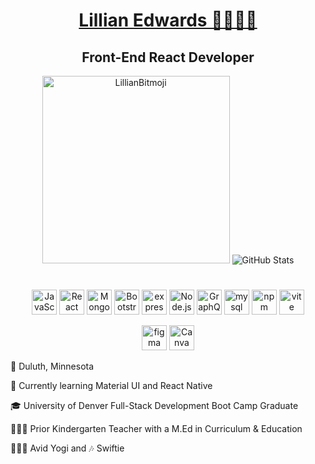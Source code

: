 
<div align="center" >
<a href="https://magnificent-churros-a12606.netlify.app/#">
  <h1>Lillian Edwards 👩🏼‍💻🪩</h1></a>
  <h2>Front-End React Developer</h2>
<img src="https://sdk.bitmoji.com/render/panel/20054902-227006830_62-s5-v1.png?transparent=1&palette=1&scale=2" alt="LillianBitmoji" width="300" height="300"> <img src="https://github-readme-stats.vercel.app/api?username=lillianedwards&show_icons=true&theme=grass" alt="GitHub Stats">

# 

<img src="https://simpleicons.now.sh/javascript/F7DF1E" alt="JavaScript" width="40" height="40"> <img src="https://simpleicons.now.sh/react/FF4154" alt="React" width="40" height="40"> <img src="https://simpleicons.now.sh/mongodb/47A248" alt="MongoDB" width="40" height="40"> <img src="https://simpleicons.now.sh/bootstrap/7952b3" alt="Bootstrap" width="40" height="40"> <img src="https://simpleicons.now.sh/express/ffffff" alt="express" width="40" height="40"> <img src="https://simpleicons.now.sh/nodedotjs/339933" alt="Node.js" width="40" height="40"> <img src="https://simpleicons.now.sh/graphql/e10098" alt="GraphQL" width="40" height="40"> <img src="https://simpleicons.now.sh/mysql/4479a1" alt="mysql" width="40" height="40"> <img src="https://simpleicons.now.sh/npm/cb3837" alt="npm" width="40" height="40"> <img src="https://simpleicons.now.sh/vite/646cff" alt="vite" width="40" height="40">

<img src="https://simpleicons.now.sh/figma/f24e1e" alt="figma" width="40" height="40"> <img src="https://simpleicons.now.sh/canva/00c4cc" alt="Canva" width="40" height="40">  

</div>

📍 Duluth, Minnesota 

🔎 Currently learning Material UI and React Native 

🎓 University of Denver Full-Stack Development Boot Camp Graduate

👩🏼‍🏫 Prior Kindergarten Teacher with a M.Ed in Curriculum & Education

🧘🏼‍♀️ Avid Yogi and 🎶 Swiftie

<!---
lillianedwards/lillianedwards is a ✨ special ✨ repository because its `README.md` (this file) appears on your GitHub profile.
You can click the Preview link to take a look at your changes.
--->

